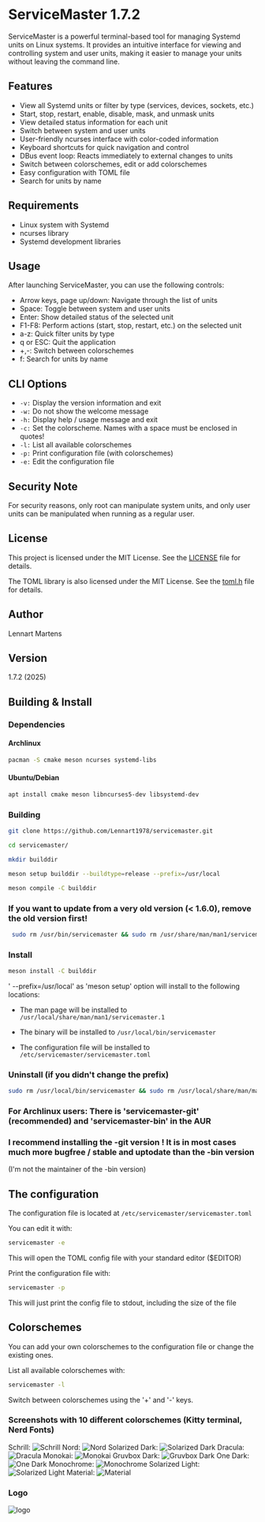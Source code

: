 # ServiceMaster 1.7.2

ServiceMaster is a powerful terminal-based tool for managing Systemd units on Linux systems. It provides an intuitive interface for viewing and controlling system and user units, making it easier to manage your units without leaving the command line.

## Features

- View all Systemd units or filter by type (services, devices, sockets, etc.)
- Start, stop, restart, enable, disable, mask, and unmask units
- View detailed status information for each unit
- Switch between system and user units
- User-friendly ncurses interface with color-coded information
- Keyboard shortcuts for quick navigation and control
- DBus event loop: Reacts immediately to external changes to units
- Switch between colorschemes, edit or add colorschemes
- Easy configuration with TOML file
- Search for units by name

## Requirements

- Linux system with Systemd
- ncurses library
- Systemd development libraries

## Usage

After launching ServiceMaster, you can use the following controls:

- Arrow keys, page up/down: Navigate through the list of units
- Space: Toggle between system and user units
- Enter: Show detailed status of the selected unit
- F1-F8: Perform actions (start, stop, restart, etc.) on the selected unit
- a-z: Quick filter units by type
- q or ESC: Quit the application
- +,-: Switch between colorschemes
- f: Search for units by name

## CLI Options

- `-v:` Display the version information and exit
- `-w:` Do not show the welcome message
- `-h:` Display help / usage message and exit
- `-c:` Set the colorscheme.
        Names with a space must be enclosed in quotes!
- `-l:` List all available colorschemes
- `-p:` Print configuration file (with colorschemes)
- `-e:` Edit the configuration file

## Security Note

For security reasons, only root can manipulate system units, and only user units can be manipulated when running as a regular user.

## License

This project is licensed under the MIT License. See the [LICENSE](LICENSE) file for details.

The TOML library is also licensed under the MIT License. See the [toml.h](lib/toml.h) file for details.

## Author

Lennart Martens

## Version

1.7.2 (2025)

## Building & Install

### Dependencies

#### Archlinux

```bash
pacman -S cmake meson ncurses systemd-libs
```

#### Ubuntu/Debian

```bash
apt install cmake meson libncurses5-dev libsystemd-dev
```

### Building

```bash
git clone https://github.com/Lennart1978/servicemaster.git

cd servicemaster/

mkdir builddir

meson setup builddir --buildtype=release --prefix=/usr/local

meson compile -C builddir
```

### If you want to update from a very old version (< 1.6.0), remove the old version first!

```bash
 sudo rm /usr/bin/servicemaster && sudo rm /usr/share/man/man1/servicemaster.1
```

### Install

```bash
meson install -C builddir
```

' --prefix=/usr/local' as 'meson setup' option will install to the following locations:

- The man page will be installed to `/usr/local/share/man/man1/servicemaster.1`

- The binary will be installed to `/usr/local/bin/servicemaster`

- The configuration file will be installed to `/etc/servicemaster/servicemaster.toml`

### Uninstall (if you didn't change the prefix)

```bash
sudo rm /usr/local/bin/servicemaster && sudo rm /usr/local/share/man/man1/servicemaster.1 && sudo rm /etc/servicemaster/servicemaster.toml
```

### For Archlinux users: There is 'servicemaster-git' (recommended) and 'servicemaster-bin' in the AUR

### I recommend installing the -git version ! It is in most cases much more bugfree / stable and uptodate than the -bin version

(I'm not the maintainer of the -bin version)

## The configuration

The configuration file is located at `/etc/servicemaster/servicemaster.toml`

You can edit it with:

```bash
servicemaster -e
```

This will open the TOML config file with your standard editor ($EDITOR)

Print the configuration file with:

```bash
servicemaster -p
```

This will just print the config file to stdout, including the size of the file

## Colorschemes

You can add your own colorschemes to the configuration file or change the existing ones.

List all available colorschemes with:

```bash
servicemaster -l
```

Switch between colorschemes using the '+' and '-' keys.

### Screenshots with 10 different colorschemes (Kitty terminal, Nerd Fonts)

Schrill:
![Schrill](screenshots/Schrill.png)
Nord:
![Nord](screenshots/Nord.png)
Solarized Dark:
![Solarized Dark](screenshots/Solarized_Dark.png)
Dracula:
![Dracula](screenshots/Dracula.png)
Monokai:
![Monokai](screenshots/Monokai.png)
Gruvbox Dark:
![Gruvbox Dark](screenshots/Gruvbox_Dark.png)
One Dark:
![One Dark](screenshots/One_Dark.png)
Monochrome:
![Monochrome](screenshots/Monochrome.png)
Solarized Light:
![Solarized Light](screenshots/Solarized_Light.png)
Material:
![Material](screenshots/Material.png)

### Logo

![logo](servicemaster-logo.jpeg)
